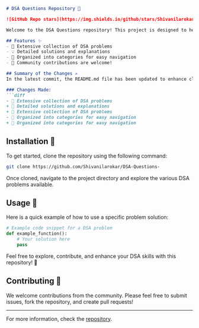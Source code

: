 ```markdown
# DSA Questions Repository 📖

![GitHub Repo stars](https://img.shields.io/github/stars/Shivanilarokar/DSA-Questions-) ![GitHub forks](https://img.shields.io/github/forks/Shivanilarokar/DSA-Questions-) ![GitHub issues](https://img.shields.io/github/issues/Shivanilarokar/DSA-Questions-)

Welcome to the DSA Questions repository! This project is designed to help you sharpen your data structures and algorithms skills by providing a variety of problems and solutions.

## Features ✨
- 📖 Extensive collection of DSA problems
- 💡 Detailed solutions and explanations
- 📂 Organized into categories for easy navigation
- 🙌 Community contributions are welcome!

## Summary of the Changes ✍️
In the latest commit, the README.md file has been updated to enhance clarity and improve the presentation of the project. 

### Changes Made:
```diff
- 📖 Extensive collection of DSA problems
+ 📜 Detailed solutions and explanations
+ 📖 Extensive collection of DSA problems
- 📂 Organized into categories for easy navigation
+ 📂 Organized into categories for easy navigation
```

## Installation 🚀
To get started, clone the repository using the following command:
```bash
git clone https://github.com/Shivanilarokar/DSA-Questions-
```
Once cloned, navigate to the project directory and explore the various DSA problems available.

## Usage 📖
Here is a quick example of how to use a specific problem solution:
```python
# Example code snippet for a DSA problem
def example_function():
    # Your solution here
    pass
```

Feel free to explore, contribute, and enhance your DSA skills with this repository! 🎉

## Contributing 🤝
We welcome contributions from the community. Please feel free to submit issues, fork the repository, and create pull requests!

---
For more information, check the [repository](https://github.com/Shivanilarokar/DSA-Questions-).
```